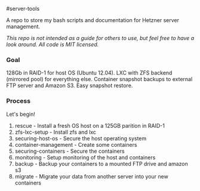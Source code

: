#server-tools

A repo to store my bash scripts and documentation for Hetzner server management. 

*This repo is not intended as a guide for others to use, but feel free to have a look around. All code is MIT licensed.*

### Goal

128Gb in RAID-1 for host OS (Ubuntu 12.04). LXC with ZFS backend (mirrored pool) for everything else. Container snapshot backups to external FTP server and Amazon S3. Easy snapshot restore.

### Process

Let's begin!

1. rescue - Install a fresh OS host on a 125GB parition in RAID-1
2. zfs-lxc-setup - Install zfs and lxc
3. securing-host-os - Secure the host operating system
3. container-management - Create some containers
4. securing-containers - Secure the containers
5. monitoring - Setup monitoring of the host and containers
6. backup - Backup your containers to a mounted FTP drive and amazon s3
7. migrate - Migrate your data from another server into your new containers

